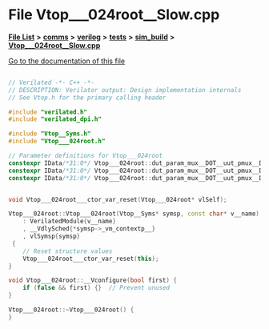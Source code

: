 

# File Vtop\_\_\_024root\_\_Slow.cpp

[**File List**](files.md) **>** [**comms**](dir_15e9a61cbc095141a3f886f43eb6818f.md) **>** [**verilog**](dir_549b42112f6dc36cf8af5f13bada3f17.md) **>** [**tests**](dir_359bc3875cb3adaee3d3f269dbe0d6e4.md) **>** [**sim\_build**](dir_816ed350c72cf5de8127e0b7e8b74e54.md) **>** [**Vtop\_\_\_024root\_\_Slow.cpp**](Vtop______024root____Slow_8cpp.md)

[Go to the documentation of this file](Vtop______024root____Slow_8cpp.md)

```C++

// Verilated -*- C++ -*-
// DESCRIPTION: Verilator output: Design implementation internals
// See Vtop.h for the primary calling header

#include "verilated.h"
#include "verilated_dpi.h"

#include "Vtop__Syms.h"
#include "Vtop___024root.h"

// Parameter definitions for Vtop___024root
constexpr IData/*31:0*/ Vtop___024root::dut_param_mux__DOT__uut_pmux__DOT__INPUT_WIDTH;
constexpr IData/*31:0*/ Vtop___024root::dut_param_mux__DOT__uut_pmux__DOT__SELECTOR_WIDTH;
constexpr IData/*31:0*/ Vtop___024root::dut_param_mux__DOT__uut_pmux__DOT__SIGNAL_COUNT;


void Vtop___024root___ctor_var_reset(Vtop___024root* vlSelf);

Vtop___024root::Vtop___024root(Vtop__Syms* symsp, const char* v__name)
    : VerilatedModule{v__name}
    , __VdlySched{*symsp->_vm_contextp__}
    , vlSymsp{symsp}
 {
    // Reset structure values
    Vtop___024root___ctor_var_reset(this);
}

void Vtop___024root::__Vconfigure(bool first) {
    if (false && first) {}  // Prevent unused
}

Vtop___024root::~Vtop___024root() {
}

```

